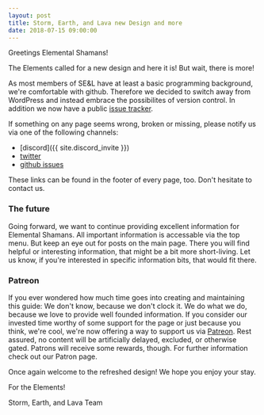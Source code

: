```yaml
---
layout: post
title: Storm, Earth, and Lava new Design and more
date: 2018-07-15 09:00:00
---
```

Greetings Elemental Shamans!

The Elements called for a new design and here it is! But wait, there is more!

As most members of SE&L have at least a basic programming background,
we're comfortable with github. Therefore we decided to switch away from
WordPress and instead embrace the possibilites of version control. In
addition we now have a public
[issue tracker](https://github.com/stormearthandlava/stormearthandlava.github.io/issues).

If something on any page seems wrong, broken or missing,
please notify us via one of the following channels:
- [discord]({{ site.discord_invite }})
- [twitter](https://twitter.com/StormEarthLava)
- [github issues](https://github.com/stormearthandlava/stormearthandlava.github.io/issues)

These links can be found in the footer of every page, too. Don't hesitate to
contact us.

### The future

Going forward, we want to continue providing excellent information for
Elemental Shamans. All important information is accessable via the top menu.
But keep an eye out for posts on the main page. There you will find helpful
or interesting information, that might be a bit more short-living. Let us know,
if you're interested in specific information bits, that would fit there.

### Patreon

If you ever wondered how much time goes into creating and maintaining this guide:
We don't know, because we don't clock it. We do what we do, because we love
to provide well founded information. If you consider our invested time worthy
of some support for the page or just because you think, we're cool, we're now
offering a way to support us via [Patreon](https://www.patreon.com/stormearthlava).
Rest assured, no content will be artificially delayed, excluded, or otherwise
gated. Patrons will receive some rewards, though. For further information
check out our Patron page.

Once again welcome to the refreshed design! We hope you enjoy your stay.

For the Elements!

Storm, Earth, and Lava Team
